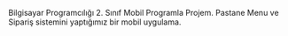 Bilgisayar Programcılığı 2. Sınıf Mobil Programla Projem. Pastane Menu ve Sipariş sistemini yaptığımız bir mobil uygulama.
